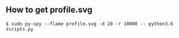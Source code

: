 ## How to get profile.svg

```
$ sudo py-spy --flame profile.svg -d 20 -r 10000 -- python3.6 scripts.py
```
